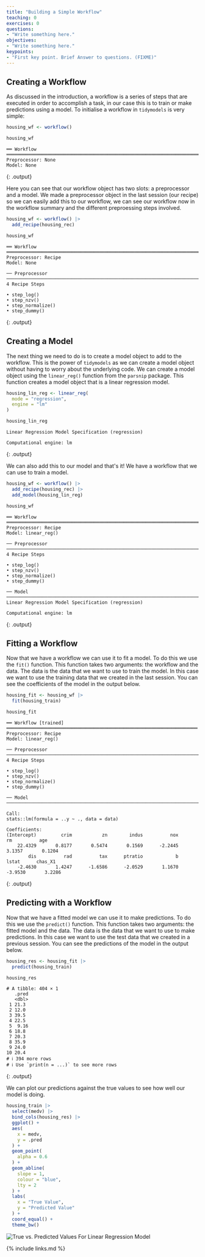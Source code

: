 ```yaml
---
title: "Building a Simple Workflow"
teaching: 0
exercises: 0
questions:
- "Write something here."
objectives:
- "Write something here."
keypoints:
- "First key point. Brief Answer to questions. (FIXME)"
---
```


## Creating a Workflow

As discussed in the introduction, a workflow is a series of steps that are executed in order to accomplish a task, in our case this is to train or make predictions using a model. To initialise a workflow in `tidymodels` is very simple:

```r
housing_wf <- workflow()

housing_wf
```

```
══ Workflow ══════════════════════════════════════════════════════════════════════════════════════════════
Preprocessor: None
Model: None
```
{: .output}

Here you can see that our workflow object has two slots: a preprocessor and a model. We made a preprocessor object in the last session (our recipe) so we can easily add this to our workflow, we can see our workflow now in the workflow summary and the different preproessing steps involved.

```r
housing_wf <- workflow() |> 
  add_recipe(housing_rec)

housing_wf
```

```
══ Workflow ══════════════════════════════════════════════════════════════════════════════════════════════
Preprocessor: Recipe
Model: None

── Preprocessor ──────────────────────────────────────────────────────────────────────────────────────────
4 Recipe Steps

• step_log()
• step_nzv()
• step_normalize()
• step_dummy()
```
{: .output}

## Creating a Model

The next thing we need to do is to create a model object to add to the workflow. This is the power of `tidymodels` as we can create a model object without having to worry about the underlying code. We can create a model object using the `linear_reg()` function from the `parsnip` package. This function creates a model object that is a linear regression model.

```r
housing_lin_reg <- linear_reg(
  mode = "regression",
  engine = "lm"
)

housing_lin_reg
```

```
Linear Regression Model Specification (regression)

Computational engine: lm 
```
{: .output}

We can also add this to our model and that's it! We have a workflow that we can use to train a model.

```r
housing_wf <- workflow() |> 
  add_recipe(housing_rec) |> 
  add_model(housing_lin_reg)

housing_wf
```

```
══ Workflow ══════════════════════════════════════════════════════════════════════════════════════════════
Preprocessor: Recipe
Model: linear_reg()

── Preprocessor ──────────────────────────────────────────────────────────────────────────────────────────
4 Recipe Steps

• step_log()
• step_nzv()
• step_normalize()
• step_dummy()

── Model ─────────────────────────────────────────────────────────────────────────────────────────────────
Linear Regression Model Specification (regression)

Computational engine: lm 
```
{: .output}

## Fitting a Workflow

Now that we have a workflow we can use it to fit a model. To do this we use the `fit()` function. This function takes two arguments: the workflow and the data. The data is the data that we want to use to train the model. In this case we want to use the training data that we created in the last session. You can see the coefficients of the model in the output below.

```r
housing_fit <- housing_wf |> 
  fit(housing_train)

housing_fit
```

```
══ Workflow [trained] ══════════════════════════════════════════════════════════════════════
Preprocessor: Recipe
Model: linear_reg()

── Preprocessor ────────────────────────────────────────────────────────────────────────────
4 Recipe Steps

• step_log()
• step_nzv()
• step_normalize()
• step_dummy()

── Model ───────────────────────────────────────────────────────────────────────────────────

Call:
stats::lm(formula = ..y ~ ., data = data)

Coefficients:
(Intercept)         crim           zn        indus          nox           rm          age  
    22.4329       0.8177       0.5474       0.1569      -2.2445       3.1357       0.1204  
        dis          rad          tax      ptratio            b        lstat      chas_X1  
    -2.4630       1.4247      -1.6586      -2.0529       1.1670      -3.9530       3.2286 
```
{: .output}

## Predicting with a Workflow

Now that we have a fitted model we can use it to make predictions. To do this we use the `predict()` function. This function takes two arguments: the fitted model and the data. The data is the data that we want to use to make predictions. In this case we want to use the test data that we created in a previous session. You can see the predictions of the model in the output below.

```r
housing_res <- housing_fit |> 
  predict(housing_train)

housing_res
```

```
# A tibble: 404 × 1
   .pred
   <dbl>
 1 21.3 
 2 12.0 
 3 39.5 
 4 22.5 
 5  9.16
 6 18.8 
 7 20.3 
 8 35.9 
 9 24.0 
10 20.4 
# ℹ 394 more rows
# ℹ Use `print(n = ...)` to see more rows
```
{: .output}

We can plot our predictions against the true values to see how well our model is doing.

```r
housing_train |> 
  select(medv) |> 
  bind_cols(housing_res) |> 
  ggplot() +
  aes(
    x = medv,
    y = .pred
  ) +
  geom_point(
    alpha = 0.6
  ) +
  geom_abline(
    slope = 1,
    colour = "blue",
    lty = 2
  ) +
  labs(
    x = "True Value",
    y = "Predicted Value"
  ) +
  coord_equal() +
  theme_bw()
```

![True vs. Predicted Values For Linear Regression Model](../fig/true-vs-pred-lin-reg.png)

{% include links.md %}

